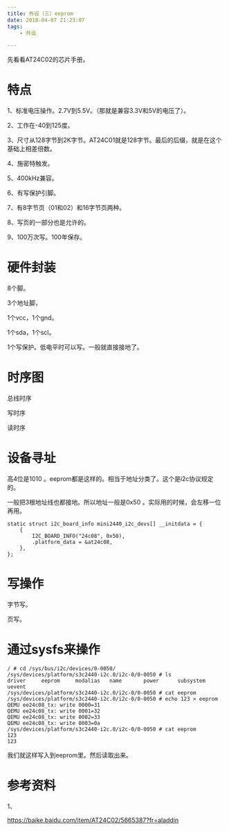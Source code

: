 ```yaml
---
title: 外设（三）eeprom
date: 2018-04-07 21:23:07
tags:
	- 外设

---
```




先看看AT24C02的芯片手册。



# 特点

1、标准电压操作。2.7V到5.5V。（那就是兼容3.3V和5V的电压了）。

2、工作在-40到125度。

3、尺寸从128字节到2K字节。AT24C01就是128字节。最后的后缀，就是在这个基础上相差倍数。

4、施密特触发。

5、400kHz兼容。

6、有写保护引脚。

7、有8字节页（01和02）和16字节页两种。

8、写页的一部分也是允许的。

9、100万次写。100年保存。

# 硬件封装

8个脚。

3个地址脚，

1个vcc，1个gnd。

1个sda，1个scl。

1个写保护。低电平时可以写。一般就直接接地了。



# 时序图

总线时序

写时序

读时序

# 设备寻址

高4位是1010 。eeprom都是这样的。相当于地址分类了。这个是i2c协议规定的。

一般把3根地址线也都接地。所以地址一般是0x50 。实际用的时候，会左移一位再用。

```
static struct i2c_board_info mini2440_i2c_devs[] __initdata = {
	{
		I2C_BOARD_INFO("24c08", 0x50),
		.platform_data = &at24c08,
	},
};
```



# 写操作

字节写。

页写。



# 通过sysfs来操作

```
/ # cd /sys/bus/i2c/devices/0-0050/
/sys/devices/platform/s3c2440-i2c.0/i2c-0/0-0050 # ls
driver     eeprom     modalias   name       power      subsystem  uevent
/sys/devices/platform/s3c2440-i2c.0/i2c-0/0-0050 # cat eeprom 
/sys/devices/platform/s3c2440-i2c.0/i2c-0/0-0050 # echo 123 > eeprom 
QEMU ee24c08_tx: write 0000=31
QEMU ee24c08_tx: write 0001=32
QEMU ee24c08_tx: write 0002=33
QEMU ee24c08_tx: write 0003=0a
/sys/devices/platform/s3c2440-i2c.0/i2c-0/0-0050 # cat eeprom 
123
123
```

我们就这样写入到eeprom里。然后读取出来。



# 参考资料

1、

https://baike.baidu.com/item/AT24C02/5665387?fr=aladdin